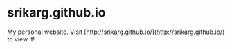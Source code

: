 srikarg.github.io
=================

My personal website. Visit [http://srikarg.github.io/](http://srikarg.github.io/) to view it!